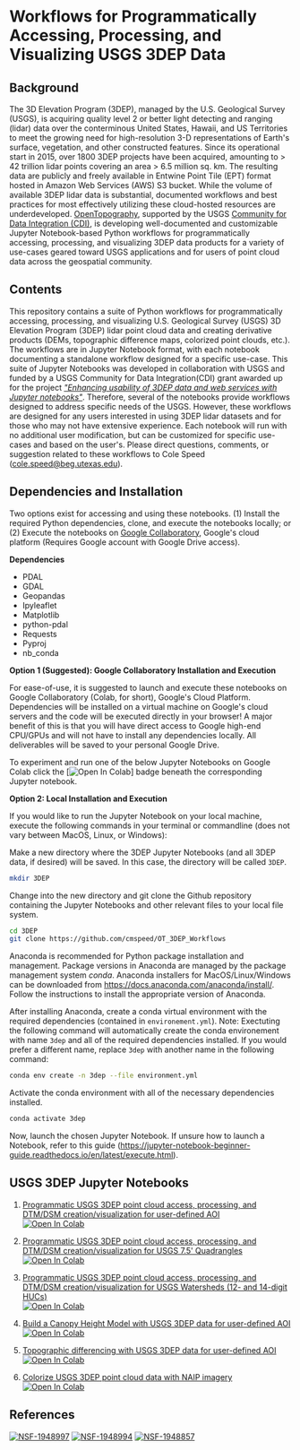 # Workflows for Programmatically Accessing, Processing, and Visualizing USGS 3DEP Data

## Background
The 3D Elevation Program (3DEP), managed by the U.S. Geological Survey (USGS), is acquiring quality level 2 or better light detecting and ranging (lidar) data over the conterminous United States, Hawaii, and US Territories to meet the growing need for high-resolution 3-D representations of Earth's surface, vegetation, and other constructed features. Since its operational start in 2015, over 1800 3DEP projects have been acquired, amounting to > 42 trillion lidar points covering an area > 6.5 million sq. km. The resulting data are publicly and freely available in Entwine Point Tile (EPT) format hosted in Amazon Web Services (AWS) S3 bucket. While the volume of available 3DEP lidar data is substantial, documented workflows and best practices for most effectively utilizing these cloud-hosted resources are underdeveloped. <a href="https://opentopography.org/">OpenTopography</a>, supported by the USGS <a href="https://www.usgs.gov/centers/community-for-data-integration-cdi">Community for Data Integration (CDI)</a>, is developing well-documented and customizable Jupyter Notebook-based Python workflows for programmatically accessing, processing, and visualizing 3DEP data products for a variety of use-cases geared toward USGS applications and for users of point cloud data across the geospatial community. 

## Contents
This repository contains a suite of Python workflows for programmatically accessing, processing, and visualizing U.S. Geological Survey (USGS) 3D Elevation Program (3DEP) lidar point cloud data and creating derivative products (DEMs, topographic difference maps, colorized point clouds, etc.). The workflows are in Jupyter Notebook format, with each notebook documenting a standalone workflow designed for a specific use-case. This suite of Jupyter Notebooks was developed in collaboration with USGS and funded by a USGS Community for Data Integration(CDI) grant awarded up for the project <a href="https://www.usgs.gov/centers/community-for-data-integration-cdi/science/enhancing-usability-3dep-data-and-web-services"> *"Enhancing usability of 3DEP data and web services with Jupyter notebooks"*</a>. Therefore, several of the notebooks provide workflows designed to address specific needs of the USGS. However, these workflows are designed for any users interested in using 3DEP lidar datasets and for those who may not have extensive experience. Each notebook will run with no additional user modification, but can be customized for specific use-cases and based on the user's. Please direct questions, comments, or suggestion related to these workflows to Cole Speed (<cole.speed@beg.utexas.edu>). 

## Dependencies and Installation
Two options exist for accessing and using these notebooks. (1) Install the required Python dependencies, clone, and execute the notebooks locally; or (2) Execute the notebooks on <a href="https://colab.research.google.com/">Google Collaboratory</a>, Google's cloud platform (Requires Google account with Google Drive access).

**Dependencies**
* PDAL
* GDAL
* Geopandas
* Ipyleaflet
* Matplotlib
* python-pdal
* Requests
* Pyproj
* nb_conda

**Option 1 (Suggested): Google Collaboratory Installation and Execution**

For ease-of-use, it is suggested to launch and execute these notebooks on Google Collaboratory (Colab, for short), Google's Cloud Platform. Dependencies will be installed on a virtual machine on Google's cloud servers and the code will be executed directly in your browser! A major benefit of this is that you will have direct access to Google high-end CPU/GPUs and will not have to install any dependencies locally. All deliverables will be saved to your personal Google Drive.

To experiment and run one of the below Jupyter Notebooks on Google Colab click the [![Open In Colab](https://colab.research.google.com/assets/colab-badge.svg)] badge beneath the corresponding Jupyter notebook. 

**Option 2: Local Installation and Execution**

If you would like to run the Jupyter Notebook on your local machine, execute the following commands in your terminal or commandline (does not vary between MacOS, Linux, or Windows):

Make a new directory where the 3DEP Jupyter Notebooks (and all 3DEP data, if desired) will be saved. In this case, the directory will be called `3DEP`.


```bash
mkdir 3DEP
```

Change into the new directory and git clone the Github repository containing the Jupyter Notebooks and other relevant files to your local file system.

```bash
cd 3DEP
git clone https://github.com/cmspeed/OT_3DEP_Workflows
```

Anaconda is recommended for Python package installation and management. Package versions in Anaconda are managed by the package management system *conda*. Anaconda installers for MacOS/Linux/Windows can be downloaded from https://docs.anaconda.com/anaconda/install/. Follow the instructions to install the appropriate version of Anaconda.

After installing Anaconda, create a conda virtual environment with the required dependencies (contained in `environement.yml`). Note: Exectuting the following command will automatically create the conda environement with name `3dep` and all of the required dependencies installed. If you would prefer a different name, replace `3dep` with another name in the following command:

```bash
conda env create -n 3dep --file environment.yml
```

Activate the conda environment with all of the necessary dependencies installed. 

```bash
conda activate 3dep
```

Now, launch the chosen Jupyter Notebook. If unsure how to launch a Notebook, refer to this guide (https://jupyter-notebook-beginner-guide.readthedocs.io/en/latest/execute.html). 

## USGS 3DEP Jupyter Notebooks

1. [Programmatic USGS 3DEP point cloud access, processing, and DTM/DSM creation/visualization for user-defined AOI](https://github.com/cmspeed/OT_3DEP_Workflows/blob/main/notebooks/3DEP_pointcloud_access_processing_DTM_creation.ipynb)<br/>
[![Open In Colab](https://colab.research.google.com/assets/colab-badge.svg)](https://colab.research.google.com/github/cmspeed/OT_3DEP_Workflows/blob/main/notebooks/3DEP_pointcloud_access_processing_DTM_creation.ipynb)<br/>

2. [Programmatic USGS 3DEP point cloud access, processing, and DTM/DSM creation/visualization for USGS 7.5' Quadrangles](https://github.com/cmspeed/OT_3DEP_Workflows/blob/main/notebooks/Programmatically_accessing_3DEP_data_using_USGS_7.5_Quadrangles.ipynb)<br/>
[![Open In Colab](https://colab.research.google.com/assets/colab-badge.svg)](https://colab.research.google.com/github/cmspeed/OT_3DEP_Workflows/blob/main/notebooks/Programmatically_accessing_3DEP_data_using_USGS_7.5_Quadrangles.ipynb)

3. [Programmatic USGS 3DEP point cloud access, processing, and DTM/DSM creation/visualization for USGS Watersheds (12- and 14-digit HUCs)](https://github.com/cmspeed/OT_3DEP_Workflows/blob/main/notebooks/3DEP_data_for_watershedboundaries.ipynb)<br/>
[![Open In Colab](https://colab.research.google.com/assets/colab-badge.svg)](https://colab.research.google.com/github/cmspeed/OT_3DEP_Workflows/blob/main/notebooks/3DEP_data_for_watershedboundaries.ipynb)

4. [Build a Canopy Height Model with USGS 3DEP data for user-defined AOI](https://github.com/cmspeed/OT_3DEP_Workflows/blob/main/notebooks/Making_a_Canopy_Height_Model_Using_USGS_3DEP_Data.ipynb)<br/>
[![Open In Colab](https://colab.research.google.com/assets/colab-badge.svg)](https://colab.research.google.com/github/cmspeed/OT_3DEP_Workflows/blob/main/notebooks/Making_a_Canopy_Height_Model_Using_USGS_3DEP_Data.ipynb)

5. [Topographic differencing with USGS 3DEP data for user-defined AOI](https://github.com/cmspeed/OT_3DEP_Workflows/blob/main/notebooks/Topographic_differencing_3DEP_and_OT_lidar_data.ipynb)<br/>
[![Open In Colab](https://colab.research.google.com/assets/colab-badge.svg)](https://colab.research.google.com/github/cmspeed/OT_3DEP_Workflows/blob/main/notebooks/Topographic_differencing_3DEP_and_OT_lidar_data.ipynb)

6. [Colorize USGS 3DEP point cloud data with NAIP imagery](https://github.com/cmspeed/OT_3DEP_Workflows/blob/main/notebooks/colorizePC.ipynb)<br/>
[![Open In Colab](https://colab.research.google.com/assets/colab-badge.svg)](https://colab.research.google.com/github/cmspeed/OT_3DEP_Workflows/blob/main/notebooks/colorizePC.ipynb)

## References

[![NSF-1948997](https://img.shields.io/badge/NSF-1948997-blue.svg)](https://nsf.gov/awardsearch/showAward?AWD_ID=1948997) 
[![NSF-1948994](https://img.shields.io/badge/NSF-1948994-blue.svg)](https://nsf.gov/awardsearch/showAward?AWD_ID=1948994)
[![NSF-1948857](https://img.shields.io/badge/NSF-1948857-blue.svg)](https://nsf.gov/awardsearch/showAward?AWD_ID=1948857)
